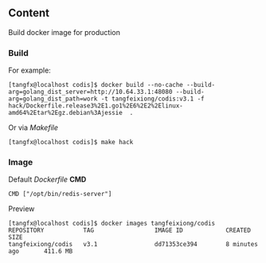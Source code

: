 ## Content

Build docker image for production

### Build

For example:

    [tangfx@localhost codis]$ docker build --no-cache --build-arg=golang_dist_server=http://10.64.33.1:48080 --build-arg=golang_dist_path=work -t tangfeixiong/codis:v3.1 -f hack/Dockerfile.release3%2E1.go1%2E6%2E2%2Elinux-amd64%2Etar%2Egz.debian%3Ajessie  .

Or via _Makefile_

    [tangfx@localhost codis]$ make hack

### Image

Default _Dockerfile_ __CMD__

    CMD ["/opt/bin/redis-server"]

Preview

    [tangfx@localhost codis]$ docker images tangfeixiong/codis
    REPOSITORY           TAG                 IMAGE ID            CREATED             SIZE
    tangfeixiong/codis   v3.1                dd71353ce394        8 minutes ago       411.6 MB
